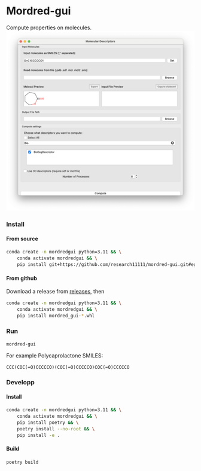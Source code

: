 # Mordred-gui
Compute properties on molecules.
![Alt text](./doc/media/main.png)

### Install
#### From source
```bash
conda create -n mordredgui python=3.11 && \
    conda activate mordredgui && \
    pip install git+https://github.com/research11111/mordred-gui.git#egg=mordred-gui
```
#### From github
Download a release from [releases](https://github.com/research11111/mordred-gui/releases), then
```bash
conda create -n mordredgui python=3.11 && \
    conda activate mordredgui && \
    pip install mordred_gui-*.whl
```
### Run
```bash
mordred-gui
```
For example Polycaprolactone SMILES:  
```
CCC(COC(=O)CCCCCO)(COC(=O)CCCCCO)COC(=O)CCCCCO
```
### Developp
#### Install
```bash
conda create -n mordredgui python=3.11 && \
    conda activate mordredgui && \
    pip install poetry && \
    poetry install --no-root && \
    pip install -e .
```
#### Build
```bash
poetry build
```
